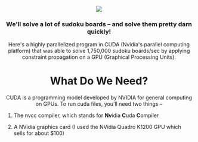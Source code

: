 <p align="center">
<img src="Screenshot 2023-08-02 at 5 44 00 PM" src="https://github.com/Evaan2001/GPU-Sudoku-Solver/assets/82547698/ea6d1533-3d04-4094-a5c9-47585da9971d"/>
</p>

<h3 align="center">
We'll solve a lot of sudoku boards – and solve them pretty darn quickly! 
</h3>

<p align="center">
Here's a highly parallelized program in CUDA (Nvidia's parallel computing platform) that was able to solve 1,750,000 sudoku boards/sec by applying constraint propagation on a GPU (Graphical Processing Units).
</p>

<h1 align="center"> 
What Do We Need?
</h1>
 
<p align="center">
CUDA is a programming model developed by NVIDIA  for general computing on GPUs. To run cuda files, you'll need two things –
</p>

1) The nvcc compiler, which stands for **Nv**idia **C**uda **C**ompiler

2) A NVidia graphics card (I used the NVidia Quadro K1200 GPU which sells for about $100)
